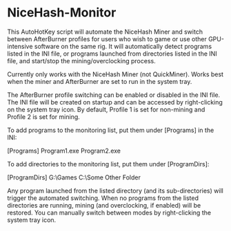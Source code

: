 # NiceHash-Monitor
This AutoHotKey script will automate the NiceHash Miner and switch between AfterBurner profiles for users who wish to game or use other GPU-intensive software on the same rig. It will automatically detect programs listed in the INI file, or programs launched from directories listed in the INI file, and start/stop the mining/overclocking process.

Currently only works with the NiceHash Miner (not QuickMiner). Works best when the miner and AfterBurner are set to run in the system tray.

The AfterBurner profile switching can be enabled or disabled in the INI file. The INI file will be created on startup and can be accessed by right-clicking on the system tray icon. By default, Profile 1 is set for non-mining and Profile 2 is set for mining.

To add programs to the monitoring list, put them under [Programs] in the INI:

[Programs] Program1.exe Program2.exe

To add directories to the monitoring list, put them under [ProgramDirs]:

[ProgramDirs] G:\Games C:\Some Other Folder

Any program launched from the listed directory (and its sub-directories) will trigger the automated switching. When no programs from the listed directories are running, mining (and overclocking, if enabled) will be restored. You can manually switch between modes by right-clicking the system tray icon.
